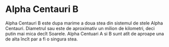 # Alpha Centauri B

Alpha Centauri B este dupa marime a doua stea din sistemul de stele Alpha
Centauri. Diametrul sau este de aproximativ un milion de kilometri, deci putin
mai mica decît Soarele. Alpha Centuari A si B sunt atît de aproape una de alta
încît par a fi o singura stea.
